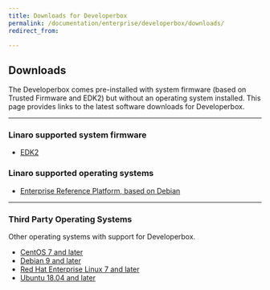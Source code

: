 ```yaml
---
title: Downloads for Developerbox
permalink: /documentation/enterprise/developerbox/downloads/
redirect_from:

---
```

## Downloads

The Developerbox comes pre-installed with system firmware (based on
Trusted Firmware and EDK2) but without an operating system installed.
This page provides links to the latest software downloads for
Developerbox.

***

### Linaro supported system firmware

 * [EDK2](edk2/)

### Linaro supported operating systems

 * [Enterprise Reference Platform, based on Debian](debian/)

***

### Third Party Operating Systems

Other operating systems with support for Developerbox.

 * [CentOS 7 and later](../installation/centos/)
 * [Debian 9 and later](../installation/debian/)
 * [Red Hat Enterprise Linux 7 and later](../installation/rhel/)
 * [Ubuntu 18.04 and later](../installation/ubuntu/)

